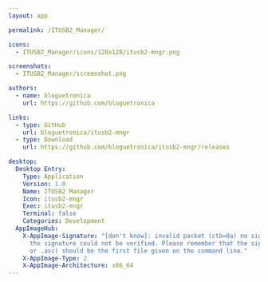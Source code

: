 ```yaml
---
layout: app

permalink: /ITUSB2_Manager/

icons:
  - ITUSB2_Manager/icons/128x128/itusb2-mngr.png

screenshots:
  - ITUSB2_Manager/screenshot.png

authors:
  - name: bloguetronica
    url: https://github.com/bloguetronica

links:
  - type: GitHub
    url: bloguetronica/itusb2-mngr
  - type: Download
    url: https://github.com/bloguetronica/itusb2-mngr/releases

desktop:
  Desktop Entry:
    Type: Application
    Version: 1.0
    Name: ITUSB2 Manager
    Icon: itusb2-mngr
    Exec: itusb2-mngr
    Terminal: false
    Categories: Development
  AppImageHub:
    X-AppImage-Signature: "[don't know]: invalid packet (ctb=0a) no signature found
      the signature could not be verified. Please remember that the signature file (.sig
      or .asc) should be the first file given on the command line."
    X-AppImage-Type: 2
    X-AppImage-Architecture: x86_64
---
```

